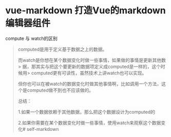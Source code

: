 # vue-markdown 打造Vue的markdown编辑器组件





compute 与 watch的区别
>
> computed是用于定义基于数据之上的数据。
> 
> 而watch是你想在某个数据变化时做一些事情，如果做的事情是更新其他数> 据，那其实与把这个要更新的数据项定义成computed是一样的，这个时候用> computed更有可读性，虽然技术上讲watch也可以实现。
> 
> 但你也可以在被watch的数据变化时做其他事情啊，比如调用一个方法，这个是computed做不到也不应该做的。
> 
> 总结：
> 
> 1.如果一个数据依赖于其他数据，那么把这个数据设计为computed的
> 
> 2.如果你需要在某个数据变化时做一些事情，使用watch来观察这个数据变化# self-markdown
